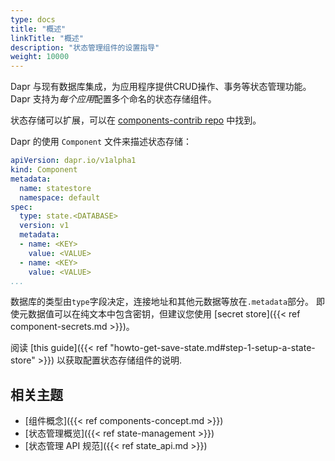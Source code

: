 ```yaml
---
type: docs
title: "概述"
linkTitle: "概述"
description: "状态管理组件的设置指导"
weight: 10000
---
```


Dapr 与现有数据库集成，为应用程序提供CRUD操作、事务等状态管理功能。 Dapr 支持为*每个应用*配置多个命名的状态存储组件。

状态存储可以扩展，可以在 [components-contrib repo](https://github.com/dapr/components-contrib) 中找到。

Dapr 的使用 `Component` 文件来描述状态存储：

```yaml
apiVersion: dapr.io/v1alpha1
kind: Component
metadata:
  name: statestore
  namespace: default
spec:
  type: state.<DATABASE>
  version: v1
  metadata:
  - name: <KEY>
    value: <VALUE>
  - name: <KEY>
    value: <VALUE>
...
```

数据库的类型由`type`字段决定，连接地址和其他元数据等放在`.metadata`部分。 即使元数据值可以在纯文本中包含密钥，但建议您使用 [secret store]({{< ref component-secrets.md >}})。

阅读 [this guide]({{< ref "howto-get-save-state.md#step-1-setup-a-state-store" >}}) 以获取配置状态存储组件的说明.

## 相关主题
- [组件概念]({{< ref components-concept.md >}})
- [状态管理概览]({{< ref state-management >}})
- [状态管理 API 规范]({{< ref state_api.md >}})
